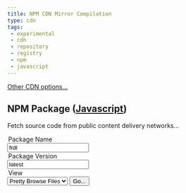```yaml
---
title: NPM CDN Mirror Compilation
type: cdn
tags: 
 - experimental
 - cdn
 - repository
 - registry
 - npm
 - javascript
---
```


[Other CDN options...](cdn/index)

## NPM Package ([Javascript](https://www.npmjs.com/~webfan))

Fetch source code from public content delivery networks...

<div class="container">
<form action="/_redirect.php" method="POST" target="_blank">
 
 <input type="hidden" name="packageType" value="npm" /> 
 
 <legend>Package Name</legend>
 <input type="text" name="packageName" placeholder="@frdl/frdl"  value="frdl"  /> 
 
 
 <legend>Package Version</legend>
 <input type="text" name="packageVersion" placeholder="latest"  value="latest" /> 
 
 <legend>View</legend>
 <select name="plugin">
 <option value="raw">Raw Source Code</option>
 <option value="bundle" disabled>Bundled Package</option>
 <option value="browse" selected>Pretty Browse Files</option>
 </select>
 
  <input type="submit" value="Go..." /> 
</form>
</div>




